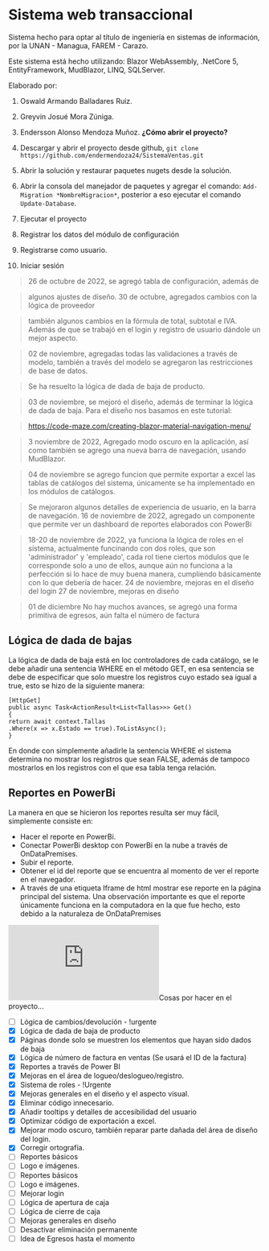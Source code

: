 # Sistema web transaccional

Sistema hecho para optar al título de ingeniería en sistemas de información, por la UNAN - Managua, FAREM - Carazo.

Este sistema está hecho utilizando: Blazor WebAssembly, .NetCore 5, EntityFramework, MudBlazor, LINQ, SQLServer.

Elaborado por:

1. Oswald Armando Balladares Ruiz.
2. Greyvin Josué Mora Zúniga.
3. Endersson Alonso Mendoza Muñoz.
   **¿Cómo abrir el proyecto?**

4. Descargar y abrir el proyecto desde github, `git clone https://github.com/endermendoza24/SistemaVentas.git`
5. Abrir la solución y restaurar paquetes nugets desde la solución.
6. Abrir la consola del manejador de paquetes y agregar el comando: `Add-Migration *NombreMigracion*`, posterior a eso ejecutar el comando `Update-Database`.
7. Ejecutar el proyecto
8. Registrar los datos del módulo de configuración
9. Registrarse como usuario.
10. Iniciar sesión

> 26 de octubre de 2022, se agregó tabla de configuración, además de

> algunos ajustes de diseño.
> 30 de octubre, agregados cambios con la lógica de proveedor

> también algunos cambios en la fórmula de total, subtotal e IVA. Además de que se trabajó en el login y registro de usuario dándole un mejor aspecto.

> 02 de noviembre, agregadas todas las validaciones a través de modelo, también a través del modelo se agregaron las restricciones de base de datos.

> Se ha resuelto la lógica de dada de baja de producto.

> 03 de noviembre, se mejoró el diseño, además de terminar la lógica de dada de baja. Para el diseño nos basamos en este tutorial:

> https://code-maze.com/creating-blazor-material-navigation-menu/

> 3 noviembre de 2022, Agregado modo oscuro en la aplicación, así como también se agrego una nueva barra de navegación, usando MudBlazor.

> 04 de noviembre se agrego funcion que permite exportar a excel las tablas de catálogos del sistema, únicamente se ha implementado en los módulos de catálogos.

> Se mejoraron algunos detalles de experiencia de usuario, en la barra de navegación.
> 16 de noviembre de 2022, agregado un componente que permite ver un dashboard de reportes elaborados con PowerBi

> 18-20 de noviembre de 2022, ya funciona la lógica de roles en el sistema, actualmente funcinando con dos roles, que son 'administrador' y 'empleado', cada rol tiene ciertos módulos que le corresponde solo a uno de ellos, aunque aún no funciona a la perfección si lo hace de muy buena manera, cumpliendo básicamente con lo que debería de hacer.
> 24 de noviembre, mejoras en el diseño del login
> 27 de noviembre, mejoras en diseño

> 01 de diciembre No hay muchos avances, se agregó una forma primitiva de egresos, aún falta el número de factura

## Lógica de dada de bajas

La lógica de dada de baja está en loc controladores de cada catálogo, se le debe añadir una sentencia WHERE en el método GET, en esa sentencia se debe de especificar que solo muestre los registros cuyo estado sea igual a true, esto se hizo de la siguiente manera:

    [HttpGet]
    public async Task<ActionResult<List<Tallas>>> Get()
    {
    return await context.Tallas
    .Where(x => x.Estado == true).ToListAsync();
    }

En donde con simplemente añadirle la sentencia WHERE el sistema determina no mostrar los registros que sean FALSE, además de tampoco mostrarlos en los registros con el que esa tabla tenga relación.

## Reportes en PowerBi

La manera en que se hicieron los reportes resulta ser muy fácil, simplemente consiste en:

- Hacer el reporte en PowerBi.
- Conectar PowerBi desktop con PowerBi en la nube a través de OnDataPremises.
- Subir el reporte.
- Obtener el id del reporte que se encuentra al momento de ver el reporte en el navegador.
- A través de una etiqueta Iframe de html mostrar ese reporte en la página principal del sistema.
  Una observación importante es que el reporte únicamente funciona en la computadora en la que fue hecho, esto debido a la naturaleza de OnDataPremises

<iframe src="https://app.powerbi.com/reportEmbed?reportId=8eebb4ca-050b-43c0-88c0-30c7bc248a91&autoAuth=true" frameborder="0" allowtransparency="true"> </iframe

## Cosas por hacer en el proyecto...

- [ ] Lógica de cambios/devolución - !urgente
- [x] Lógica de dada de baja de producto
- [x] Páginas donde solo se muestren los elementos que hayan sido dados de baja
- [x] Lógica de número de factura en ventas (Se usará el ID de la factura)
- [x] Reportes a través de Power BI
- [x] Mejoras en el área de logueo/deslogueo/registro.
- [x] Sistema de roles - !Urgente
- [x] Mejoras generales en el diseño y el aspecto visual.
- [x] Eliminar código innecesario.
- [x] Añadir tooltips y detalles de accesibilidad del usuario
- [x] Optimizar código de exportación a excel.
- [x] Mejorar modo oscuro, también reparar parte dañada del área de diseño del login.
- [x] Corregir ortografía.
- [ ] Reportes básicos
- [ ] Logo e imágenes.
- [ ] Reportes básicos
- [ ] Logo e imágenes.
- [ ] Mejorar login
- [ ] Lógica de apertura de caja
- [ ] Lógica de cierre de caja
- [ ] Mejoras generales en diseño
- [ ] Desactivar eliminación permanente
- [ ] Idea de Egresos hasta el momento
